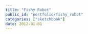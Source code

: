 ```yaml
---
title: "Fishy Robot"
public_id: "portfolio/fishy_robot"
categories: ["sketchbook"]
date: 2012-01-01
---
```

